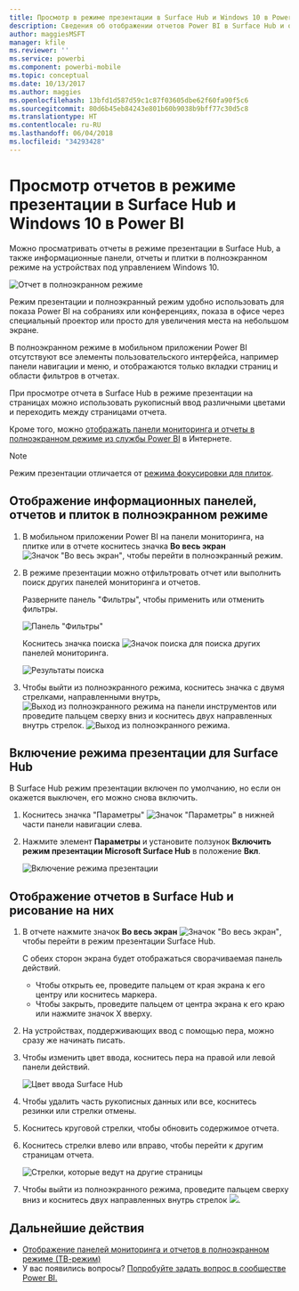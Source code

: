 ```yaml
---
title: Просмотр в режиме презентации в Surface Hub и Windows 10 в Power BI
description: Сведения об отображении отчетов Power BI в Surface Hub и отображении информационных панелей, отчетов и плиток Power BI в полноэкранном режиме на устройствах под управлением Windows 10.
author: maggiesMSFT
manager: kfile
ms.reviewer: ''
ms.service: powerbi
ms.component: powerbi-mobile
ms.topic: conceptual
ms.date: 10/13/2017
ms.author: maggies
ms.openlocfilehash: 13bfd1d587d59c1c87f03605dbe62f60fa90f5c6
ms.sourcegitcommit: 80d6b45eb84243e801b60b9038b9bff77c30d5c8
ms.translationtype: HT
ms.contentlocale: ru-RU
ms.lasthandoff: 06/04/2018
ms.locfileid: "34293428"
---
```

# <a name="view-reports-in-presentation-mode-on-surface-hub-and-windows-10---power-bi"></a>Просмотр отчетов в режиме презентации в Surface Hub и Windows 10 в Power BI
Можно просматривать отчеты в режиме презентации в Surface Hub, а также информационные панели, отчеты и плитки в полноэкранном режиме на устройствах под управлением Windows 10. 

![Отчет в полноэкранном режиме](media/mobile-windows-10-app-presentation-mode/power-bi-presentation-mode.png)

Режим презентации и полноэкранный режим удобно использовать для показа Power BI на собраниях или конференциях, показа в офисе через специальный проектор или просто для увеличения места на небольшом экране. 

В полноэкранном режиме в мобильном приложении Power BI отсутствуют все элементы пользовательского интерфейса, например панели навигации и меню, и отображаются только вкладки страниц и области фильтров в отчетах.

При просмотре отчета в Surface Hub в режиме презентации на страницах можно использовать рукописный ввод различными цветами и переходить между страницами отчета.

Кроме того, можно [отображать панели мониторинга и отчеты в полноэкранном режиме из службы Power BI](service-fullscreen-mode.md) в Интернете.

> [!NOTE]
> Режим презентации отличается от [режима фокусировки для плиток](mobile-tiles-in-the-mobile-apps.md).
> 
> 

## <a name="display-dashboards-reports-and-tiles-in-full-screen-mode"></a>Отображение информационных панелей, отчетов и плиток в полноэкранном режиме
1. В мобильном приложении Power BI на панели мониторинга, на плитке или в отчете коснитесь значка **Во весь экран** ![Значок "Во весь экран"](media/mobile-windows-10-app-presentation-mode/power-bi-full-screen-icon.png), чтобы перейти в полноэкранный режим.
2. В режиме презентации можно отфильтровать отчет или выполнить поиск других панелей мониторинга и отчетов.
   
    Разверните панель "Фильтры", чтобы применить или отменить фильтры.
   
    ![Панель "Фильтры"](media/mobile-windows-10-app-presentation-mode/power-bi-windows-10-presentation-filter.png)
   
     Коснитесь значка поиска ![Значок поиска](media/mobile-windows-10-app-presentation-mode/power-bi-windows-10-presentation-search-icon.png) для поиска других панелей мониторинга.
   
    ![Результаты поиска](media/mobile-windows-10-app-presentation-mode/power-bi-windows-10-search.png)
3. Чтобы выйти из полноэкранного режима, коснитесь значка с двумя стрелками, направленными внутрь, ![Выход из полноэкранного режима](media/mobile-windows-10-app-presentation-mode/power-bi-windows-10-exit-full-screen-icon.png) на панели инструментов или проведите пальцем сверху вниз и коснитесь двух направленных внутрь стрелок. ![Выход из полноэкранного режима](media/mobile-windows-10-app-presentation-mode/power-bi-windows-10-exit-full-screen-hub-icon.png).

## <a name="turn-on-presentation-mode-for-surface-hub"></a>Включение режима презентации для Surface Hub
В Surface Hub режим презентации включен по умолчанию, но если он окажется выключен, его можно снова включить.

1. Коснитесь значка "Параметры" ![Значок "Параметры"](media/mobile-windows-10-app-presentation-mode/power-bi-settings-icon.png) в нижней части панели навигации слева.
2. Нажмите элемент **Параметры** и установите ползунок **Включить режим презентации Microsoft Surface Hub** в положение **Вкл**.
   
    ![Включение режима презентации](media/mobile-windows-10-app-presentation-mode/power-bi-turn-on-presentation-mode.png)

## <a name="display-and-draw-on-reports-on-surface-hub"></a>Отображение отчетов в Surface Hub и рисование на них
1. В отчете нажмите значок **Во весь экран** ![Значок "Во весь экран"](media/mobile-windows-10-app-presentation-mode/power-bi-full-screen-icon.png), чтобы перейти в режим презентации Surface Hub.
   
    С обеих сторон экрана будет отображаться сворачиваемая панель действий. 
   
   * Чтобы открыть ее, проведите пальцем от края экрана к его центру или коснитесь маркера.
   * Чтобы закрыть, проведите пальцем от центра экрана к его краю или нажмите значок X вверху.
2. На устройствах, поддерживающих ввод с помощью пера, можно сразу же начинать писать. 
3. Чтобы изменить цвет ввода, коснитесь пера на правой или левой панели действий.
   
    ![Цвет ввода Surface Hub](media/mobile-windows-10-app-presentation-mode/power-bi-windows-10-surface-hub-ink.png)
4. Чтобы удалить часть рукописных данных или все, коснитесь резинки или стрелки отмены.
5. Коснитесь круговой стрелки, чтобы обновить содержимое отчета.
6. Коснитесь стрелки влево или вправо, чтобы перейти к другим страницам отчета.
   
    ![Стрелки, которые ведут на другие страницы](media/mobile-windows-10-app-presentation-mode/power-bi-windows-10-surface-hub-arrows.png)
7. Чтобы выйти из полноэкранного режима, проведите пальцем сверху вниз и коснитесь двух направленных внутрь стрелок ![](media/mobile-windows-10-app-presentation-mode/power-bi-windows-10-exit-full-screen-hub-icon.png).

## <a name="next-steps"></a>Дальнейшие действия
* [Отображение панелей мониторинга и отчетов в полноэкранном режиме (ТВ-режим)](service-fullscreen-mode.md)
* У вас появились вопросы? [Попробуйте задать вопрос в сообществе Power BI.](http://community.powerbi.com/)


